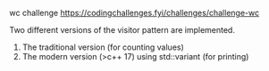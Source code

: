 wc challenge https://codingchallenges.fyi/challenges/challenge-wc

Two different versions of the visitor pattern are implemented.
1. The traditional version (for counting values)
2. The modern version (>c++ 17) using std::variant (for printing)